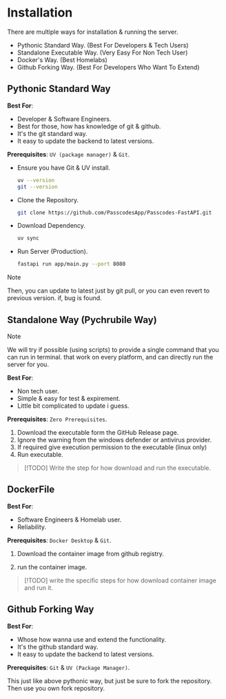 # Installation

There are multiple ways for installation & running the server.

- Pythonic Standard Way. (Best For Developers & Tech Users)
- Standalone Executable Way. (Very Easy For Non Tech User)
- Docker's Way. (Best Homelabs)
- Github Forking Way. (Best For Developers Who Want To Extend)

## Pythonic Standard Way

**Best For**: 
- Developer & Software Engineers.
- Best for those, how has knowledge of git & github.
- It's the git standard way.
- It easy to update the backend to latest versions.

**Prerequisites**: `UV (package manager)` & `Git`.

- Ensure you have Git & UV install.

  ```bash
  uv --version
  git --version
  ```

- Clone the Repository.

  ```bash
  git clone https://github.com/PasscodesApp/Passcodes-FastAPI.git
  ```

- Download Dependency.

  ```bash
  uv sync
  ```

- Run Server (Production).

  ```bash
  fastapi run app/main.py --port 8080
  ```

> [!NOTE]
> Then, you can update to latest just by git pull,
> or you can even revert to previous version. if, bug is found.

## Standalone Way (Pychrubile Way)

> [!NOTE]
> We will try if possible (using scripts) to provide a single command that you can run in terminal.
> that work on every platform, and can directly run the server for you.

**Best For**: 
- Non tech user.
- Simple & easy for test & expirement.
- Little bit complicated to update i guess.

**Prerequisites**: `Zero Prerequisites`.

1) Download the executable form the GitHub Release page.
2) Ignore the warning from the windows defender or antivirus provider.
3) If required give execution permission to the executable (linux only)
4) Run executable.

> [!TODO] Write the step for how download and run the executable.

## DockerFile

**Best For**: 
- Software Engineers & Homelab user.
- Reliability.

**Prerequisites**: `Docker Desktop` & `Git`.

1) Download the container image from github registry.

2) run the container image.

> [!TODO] write the specific steps for how download container image and run it.

## Github Forking Way

**Best For**: 
- Whose how wanna use and extend the functionality.
- It's the github standard way.
- It easy to update the backend to latest versions.

**Prerequisites**: `Git` & `UV (Package Manager)`.

This just like above pythonic way, but just be sure to fork the repository. 
Then use you own fork repository.
